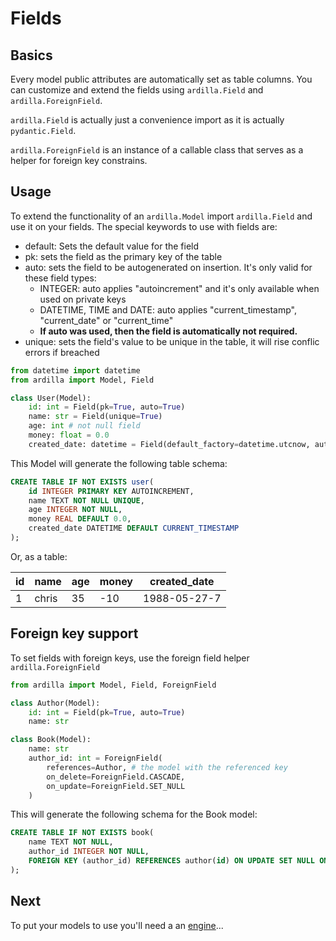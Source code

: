 # Fields

## Basics

Every model public attributes are automatically set as table columns.
You can customize and extend the fields using `ardilla.Field` and `ardilla.ForeignField`.

`ardilla.Field` is actually just a convenience import as it is actually `pydantic.Field`.

`ardilla.ForeignField` is an instance of a callable class that serves as a helper for foreign key constrains.

## Usage

To extend the functionality of an `ardilla.Model` import `ardilla.Field` and use it on your fields.
The special keywords to use with fields are:

- default: Sets the default value for the field
- pk: sets the field as the primary key of the table
- auto: sets the field to be autogenerated on insertion. It's only valid for these field types:
  - INTEGER: auto applies "autoincrement" and it's only available when used on private keys
  - DATETIME, TIME and DATE: auto applies "current_timestamp", "current_date" or "current_time"
  - **If auto was used, then the field is automatically not required.**
- unique: sets the field's value to be unique in the table, it will rise conflic errors if breached

```py
from datetime import datetime
from ardilla import Model, Field

class User(Model):
    id: int = Field(pk=True, auto=True)
    name: str = Field(unique=True)
    age: int # not null field
    money: float = 0.0
    created_date: datetime = Field(default_factory=datetime.utcnow, auto=True)
```

This Model will generate the following table schema:
```sql
CREATE TABLE IF NOT EXISTS user(
    id INTEGER PRIMARY KEY AUTOINCREMENT,
    name TEXT NOT NULL UNIQUE,
    age INTEGER NOT NULL,
    money REAL DEFAULT 0.0,
    created_date DATETIME DEFAULT CURRENT_TIMESTAMP
);
```
Or, as a table:

| id | name | age | money | created_date |
|----|------|-----|-------|--------------|
| 1  |chris | 35  | -10   | 1988-05-27-7 |


## Foreign key support

To set fields with foreign keys, use the foreign field helper `ardilla.ForeignField`

```py
from ardilla import Model, Field, ForeignField

class Author(Model):
    id: int = Field(pk=True, auto=True)
    name: str

class Book(Model):
    name: str
    author_id: int = ForeignField(
        references=Author, # the model with the referenced key
        on_delete=ForeignField.CASCADE,
        on_update=ForeignField.SET_NULL
    )
```
This will generate the following schema for the Book model:
```sql
CREATE TABLE IF NOT EXISTS book(
    name TEXT NOT NULL,
    author_id INTEGER NOT NULL,
    FOREIGN KEY (author_id) REFERENCES author(id) ON UPDATE SET NULL ON DELETE CASCADE
);
```


## Next

To put your models to use you'll need a an [engine](engine.md)...